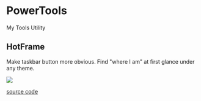 # PowerTools
My Tools Utility

## HotFrame

Make taskbar button more obvious. Find "where I am" at first glance under any theme.

![](https://i.stack.imgur.com/9oP2Y.gif)

[source code](https://github.com/KnIfER/Textrument-Plugins/tree/master/DirectUILib/powerHotFrame)